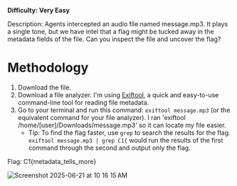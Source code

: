 **Difficulty: Very Easy**

Description: Agents intercepted an audio file named message.mp3. It plays a single tone, but we have intel that a flag might be tucked away in the metadata fields of the file. Can you inspect the file and uncover the flag?

# Methodology
1. Download the file.
2. Download a file analyzer. I'm using [Exiftool](https://exiftool.org/), a quick and easy-to-use command-line tool for reading file metadata.
3. Go to your terminal and run this command: `exiftool message.mp3` (or the equivalent command for your file analyzer). I ran 'exiftool /home/[user]/Downloads/message.mp3' so it can locate my file easier.
   - Tip: To find the flag faster, use `grep` to search the results for the flag. `exiftool message.mp3 | grep C1{` would run the results of the first command through the second and output only the flag.

Flag: C1{metadata_tells_more}

![Screenshot 2025-06-21 at 10 16 15 AM](https://github.com/user-attachments/assets/fc00e6be-2aeb-4aa4-9612-a30b86177875)
